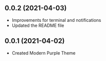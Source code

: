 <a name="0.0.2"></a>
## 0.0.2 (2021-04-03)

- Improvements for terminal and notifications
- Updated the README file

<a name="0.0.1"></a>
## 0.0.1 (2021-04-02)

- Created Modern Purple Theme
